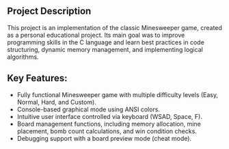 ## Project Description
This project is an implementation of the classic Minesweeper game, created as a personal educational project. Its main goal was to improve programming skills in the C language and learn best practices in code structuring, dynamic memory management, and implementing logical algorithms.

## Key Features:

* Fully functional Minesweeper game with multiple difficulty levels (Easy, Normal, Hard, and Custom).
* Console-based graphical mode using ANSI colors.
* Intuitive user interface controlled via keyboard (WSAD, Space, F).
* Board management functions, including memory allocation, mine placement, bomb count calculations, and win condition checks.
* Debugging support with a board preview mode (cheat mode).
